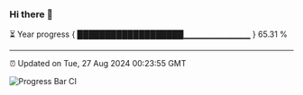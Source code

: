 ### Hi there 👋

⏳ Year progress { ███████████████████▁▁▁▁▁▁▁▁▁▁▁ } 65.31 %

---

⏰ Updated on Tue, 27 Aug 2024 00:23:55 GMT

![Progress Bar CI](https://github.com/EinsPommes/EinsPommes/blob/main/.github/workflows/main.yml)
